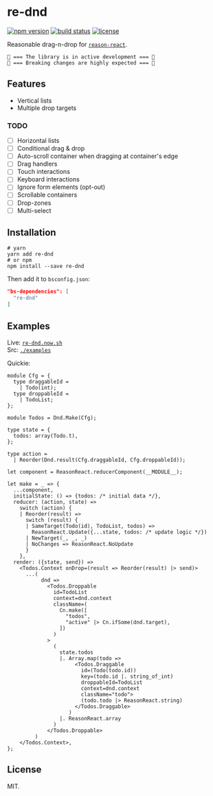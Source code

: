 # re-dnd

[![npm version](https://img.shields.io/npm/v/re-dnd.svg?style=flat-square)](https://www.npmjs.com/package/re-dnd)
[![build status](https://img.shields.io/travis/alexfedoseev/re-dnd/master.svg?style=flat-square)](https://travis-ci.org/alexfedoseev/re-dnd)
[![license](https://img.shields.io/npm/l/re-dnd.svg?style=flat-square)](https://www.npmjs.com/package/re-dnd)

Reasonable drag-n-drop for [`reason-react`](https://reasonml.github.io/reason-react/).

` 🚧 === The library is in active development === 🚧 `  
` 🚧 === Breaking changes are highly expected === 🚧 `

## Features
* Vertical lists
* Multiple drop targets

### TODO
- [ ] Horizontal lists
- [ ] Conditional drag & drop
- [ ] Auto-scroll container when dragging at container's edge
- [ ] Drag handlers
- [ ] Touch interactions
- [ ] Keyboard interactions
- [ ] Ignore form elements (opt-out)
- [ ] Scrollable containers
- [ ] Drop-zones
- [ ] Multi-select

## Installation

```shell
# yarn
yarn add re-dnd
# or npm
npm install --save re-dnd
```

Then add it to `bsconfig.json`:

```json
"bs-dependencies": [
  "re-dnd"
]
```

## Examples

Live: [`re-dnd.now.sh`](https://re-dnd.now.sh)  
Src: [`./examples`](./examples)

Quickie:

```reason
module Cfg = {
  type draggableId =
    | Todo(int);
  type droppableId =
    | TodoList;
};

module Todos = Dnd.Make(Cfg);

type state = {
  todos: array(Todo.t),
};

type action =
  | Reorder(Dnd.result(Cfg.draggableId, Cfg.droppableId));

let component = ReasonReact.reducerComponent(__MODULE__);

let make = _ => {
  ...component,
  initialState: () => {todos: /* initial data */},
  reducer: (action, state) =>
    switch (action) {
    | Reorder(result) =>
      switch (result) {
      | SameTarget(Todo(id), TodoList, todos) =>
        ReasonReact.Update({...state, todos: /* update logic */})
      | NewTarget(_, _, _)
      | NoChanges => ReasonReact.NoUpdate
      }
    },
  render: ({state, send}) =>
    <Todos.Context onDrop=(result => Reorder(result) |> send)>
      ...(
           dnd =>
             <Todos.Droppable
               id=TodoList
               context=dnd.context
               className=(
                 Cn.make([
                   "todos",
                   "active" |> Cn.ifSome(dnd.target),
                 ])
               )
             >
               (
                 state.todos
                 |. Array.map(todo =>
                      <Todos.Draggable
                        id=(Todo(todo.id))
                        key=(todo.id |. string_of_int)
                        droppableId=TodoList
                        context=dnd.context
                        className="todo">
                        (todo.todo |> ReasonReact.string)
                      </Todos.Draggable>
                    )
                 |. ReasonReact.array
               )
             </Todos.Droppable>
         )
    </Todos.Context>,
};
```

## License

MIT.
